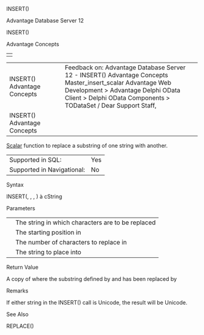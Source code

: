 INSERT()




Advantage Database Server 12  

INSERT()

Advantage Concepts

|  |
| --- |
|  |

|  |  |  |  |  |
| --- | --- | --- | --- | --- |
| INSERT()  Advantage Concepts |  |  | Feedback on: Advantage Database Server 12 - INSERT() Advantage Concepts Master\_insert\_scalar Advantage Web Development > Advantage Delphi OData Client > Delphi OData Components > TODataSet / Dear Support Staff, |  |
| INSERT()  Advantage Concepts |  |  |  |  |

[Scalar](master_supported_scalar_functions.htm) function to replace a substring of one string with another.

|  |  |
| --- | --- |
| Supported in SQL: | Yes |
| Supported in Navigational: | No |

Syntax

INSERT(<cStr1>, <nStart>, <nLength>, <cStr2>) à cString

Parameters

|  |  |
| --- | --- |
| <cStr1> | The string in which characters are to be replaced |
| <nStart> | The starting position in <cStr1> |
| <nLength> | The number of characters to replace in <cStr1> |
| <cStr2> | The string to place into <cStr1> |

Return Value

A copy of <cStr1> where the substring defined by <nStart> and <nLength> has been replaced by <cStr2>

Remarks

If either string in the INSERT() call is Unicode, the result will be Unicode.

See Also

REPLACE()